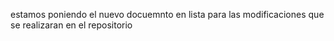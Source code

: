 estamos poniendo el nuevo docuemnto en lista para las modificaciones que se realizaran en el repositorio